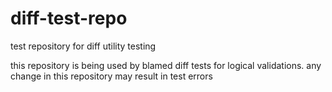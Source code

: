 # diff-test-repo
test repository for diff utility testing

this repository is being used by blamed diff tests for logical validations. any change in this repository may result
in test errors

